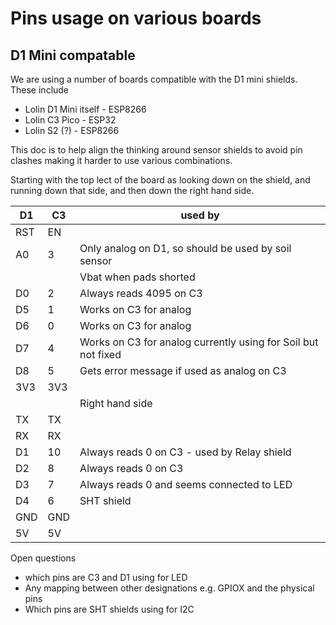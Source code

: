 # Pins usage on various boards

## D1 Mini compatable
We are using a number of boards compatible with the D1 mini shields. These include

* Lolin D1 Mini itself - ESP8266 
* Lolin C3 Pico - ESP32
* Lolin S2 (?) - ESP8266

This doc is to help align the thinking around sensor shields to avoid pin clashes making it harder to use 
various combinations.

Starting with the top lect of the board as looking down on the shield, and running down that side,
and then down the right hand side.

 D1 | C3| used by
----|---|--------
RST |EN | 
A0  |3  | Only analog on D1, so should be used by soil sensor
    |   | Vbat when pads shorted 
D0  |2  | Always reads 4095 on C3
D5  |1  | Works on C3 for analog
D6  |0  | Works on C3 for analog
D7  |4  | Works on C3 for analog currently using for Soil but not fixed
D8  |5  | Gets error message if used as analog on C3
3V3 |3V3|
    |   | Right hand side
TX  |TX |
RX  |RX |
D1  |10 | Always reads 0 on C3 - used by Relay shield
D2  |8  | Always reads 0 on C3
D3  |7  | Always reads 0 and seems connected to LED
D4  |6  | SHT shield
GND |GND|
5V  |5V |

Open questions
* which pins are C3 and D1 using for LED
* Any mapping between other designations e.g. GPIOX and the physical pins
* Which pins are SHT shields using for I2C
